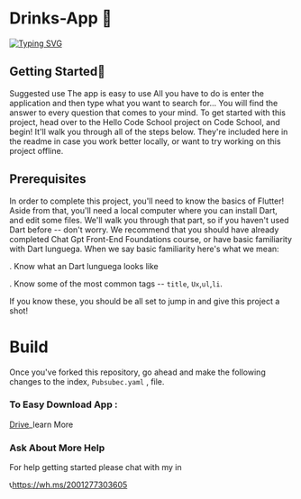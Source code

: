 # Drinks-App 🍹 

[![Typing SVG](https://readme-typing-svg.herokuapp.com?font=Fira+Code&size=16&pause=1000&color=FFF521&vCenter=true&width=435&lines=Enjoy+a+fresh+drink+for+all+fruits%F0%9F%A5%97)](https://git.io/typing-svg)


## Getting Started📲
 Suggested use 
The app is easy to use 
All you have to do is enter the application and then type what you want to search for...
You will find the answer to every question that comes to your mind.
To get started with this project,
head over to the Hello Code School project on Code School, and begin! It'll walk you through all of the steps below. They're included here in the readme in case you work better locally, or want to try working on this project offline.
## Prerequisites
In order to complete this project, you'll need to know the basics of Flutter! Aside from that, you'll need a local computer where you can install Dart, and edit some files. We'll walk you through that part, so if you haven't used Dart before -- don't worry. We recommend that you should have already completed Chat Gpt Front-End Foundations course, or have basic familiarity with Dart lunguega. When we say basic familiarity here's what we mean:

. Know what an Dart lunguega looks like

. Know some of the most common tags -- `title`, `Ux`,`ul`,`li`.

If you know these, you should be all set to jump in and give this project a shot!

# Build
Once you've forked this repository, go ahead and make the following changes to the index, `Pubsubec.yaml` , file.





### To Easy Download App :
[Drive](https://drive.google.com/file/d/1jmHyM5Pp4ZaAROIjp4AusAuBqFP8jrMn/view?usp=drivesdk)_learn More




### Ask About More Help
For help getting started please chat with my in 

📞https://wh.ms/2001277303605
